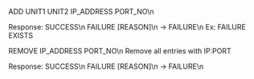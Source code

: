 ADD UNIT1 UNIT2 IP_ADDRESS PORT_NO\n

Response:
SUCCESS\n
FAILURE [REASON]\n -> FAILURE\n
Ex:
FAILURE EXISTS

REMOVE IP_ADDRESS PORT_NO\n
Remove all entries with IP:PORT

Response:
SUCCESS\n
FAILURE [REASON]\n -> FAILURE\n


